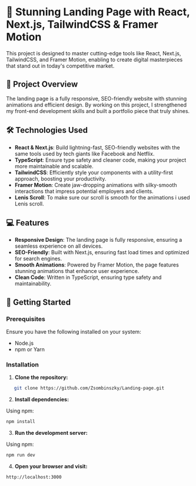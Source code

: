 # 🚀 Stunning Landing Page with React, Next.js, TailwindCSS & Framer Motion

 This project is designed to master cutting-edge tools like React, Next.js, TailwindCSS, and Framer Motion, enabling to create digital masterpieces that stand out in today's competitive market.

## 🎯 Project Overview

 The landing page is a fully responsive, SEO-friendly website with stunning animations and efficient design. By working on this project, I strengthened my front-end development skills and built a portfolio piece that truly shines.

## 🛠️ Technologies Used

- **React & Next.js**: Build lightning-fast, SEO-friendly websites with the same tools used by tech giants like Facebook and Netflix.
- **TypeScript**: Ensure type safety and cleaner code, making your project more maintainable and scalable.
- **TailwindCSS**: Efficiently style your components with a utility-first approach, boosting your productivity.
- **Framer Motion**: Create jaw-dropping animations with silky-smooth interactions that impress potential employers and clients.
- **Lenis Scroll**: To make sure our scroll is smooth for the animations i used Lenis scroll.

## 💻 Features

- **Responsive Design**: The landing page is fully responsive, ensuring a seamless experience on all devices.
- **SEO-Friendly**: Built with Next.js, ensuring fast load times and optimized for search engines.
- **Smooth Animations**: Powered by Framer Motion, the page features stunning animations that enhance user experience.
- **Clean Code**: Written in TypeScript, ensuring type safety and maintainability.

## 🚀 Getting Started

### Prerequisites

Ensure you have the following installed on your system:

- Node.js
- npm or Yarn

### Installation

1. **Clone the repository:**

```bash
   git clone https://github.com/Zsombinszky/Landing-page.git
```

2. **Install dependencies:**

Using npm:

```bash
npm install
```

3. **Run the development server:**

Using npm:

```bash
npm run dev
```

4. **Open your browser and visit:**

```bash
http://localhost:3000
```
